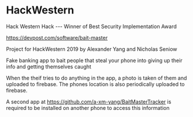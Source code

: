 # HackWestern
Hack Western Hack --- Winner of Best Security Implementation Award

https://devpost.com/software/bait-master


Project for HackWestern 2019 by Alexander Yang and Nicholas Seniow

Fake banking app to bait people that steal your phone into giving up their info and getting themselves caught

When the theif tries to do anything in the app, a photo is taken of them and uploaded to firebase. The phones location is also periodically uploaded to firebase.

A second app at https://github.com/a-xm-yang/BaitMasterTracker is required to be installed on another phone to access this information
